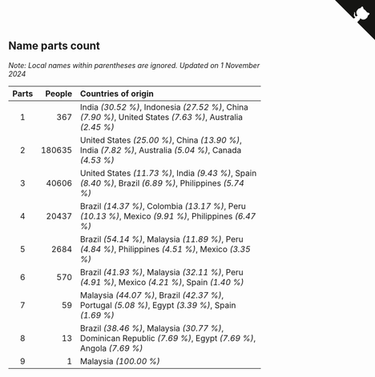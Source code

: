 ## Name parts count

*Note: Local names within parentheses are ignored.*
*Updated on  1 November 2024*

| Parts | People | Countries of origin |
| :--: | ---: | :--- |
| 1 | 367 | India *(30.52 %)*, Indonesia *(27.52 %)*, China *(7.90 %)*, United States *(7.63 %)*, Australia *(2.45 %)* |
| 2 | 180635 | United States *(25.00 %)*, China *(13.90 %)*, India *(7.82 %)*, Australia *(5.04 %)*, Canada *(4.53 %)* |
| 3 | 40606 | United States *(11.73 %)*, India *(9.43 %)*, Spain *(8.40 %)*, Brazil *(6.89 %)*, Philippines *(5.74 %)* |
| 4 | 20437 | Brazil *(14.37 %)*, Colombia *(13.17 %)*, Peru *(10.13 %)*, Mexico *(9.91 %)*, Philippines *(6.47 %)* |
| 5 | 2684 | Brazil *(54.14 %)*, Malaysia *(11.89 %)*, Peru *(4.84 %)*, Philippines *(4.51 %)*, Mexico *(3.35 %)* |
| 6 | 570 | Brazil *(41.93 %)*, Malaysia *(32.11 %)*, Peru *(4.91 %)*, Mexico *(4.21 %)*, Spain *(1.40 %)* |
| 7 | 59 | Malaysia *(44.07 %)*, Brazil *(42.37 %)*, Portugal *(5.08 %)*, Egypt *(3.39 %)*, Spain *(1.69 %)* |
| 8 | 13 | Brazil *(38.46 %)*, Malaysia *(30.77 %)*, Dominican Republic *(7.69 %)*, Egypt *(7.69 %)*, Angola *(7.69 %)* |
| 9 | 1 | Malaysia *(100.00 %)* |


<a href="https://github.com/jonatanklosko/wca_statistics" class="github-corner" aria-label="View source on Github"><svg width="80" height="80" viewBox="0 0 250 250" style="fill:#151513; color:#fff; position: absolute; top: 0; border: 0; right: 0;" aria-hidden="true"><path d="M0,0 L115,115 L130,115 L142,142 L250,250 L250,0 Z"></path><path d="M128.3,109.0 C113.8,99.7 119.0,89.6 119.0,89.6 C122.0,82.7 120.5,78.6 120.5,78.6 C119.2,72.0 123.4,76.3 123.4,76.3 C127.3,80.9 125.5,87.3 125.5,87.3 C122.9,97.6 130.6,101.9 134.4,103.2" fill="currentColor" style="transform-origin: 130px 106px;" class="octo-arm"></path><path d="M115.0,115.0 C114.9,115.1 118.7,116.5 119.8,115.4 L133.7,101.6 C136.9,99.2 139.9,98.4 142.2,98.6 C133.8,88.0 127.5,74.4 143.8,58.0 C148.5,53.4 154.0,51.2 159.7,51.0 C160.3,49.4 163.2,43.6 171.4,40.1 C171.4,40.1 176.1,42.5 178.8,56.2 C183.1,58.6 187.2,61.8 190.9,65.4 C194.5,69.0 197.7,73.2 200.1,77.6 C213.8,80.2 216.3,84.9 216.3,84.9 C212.7,93.1 206.9,96.0 205.4,96.6 C205.1,102.4 203.0,107.8 198.3,112.5 C181.9,128.9 168.3,122.5 157.7,114.1 C157.9,116.9 156.7,120.9 152.7,124.9 L141.0,136.5 C139.8,137.7 141.6,141.9 141.8,141.8 Z" fill="currentColor" class="octo-body"></path></svg></a><style>.github-corner:hover .octo-arm{animation:octocat-wave 560ms ease-in-out}@keyframes octocat-wave{0%,100%{transform:rotate(0)}20%,60%{transform:rotate(-25deg)}40%,80%{transform:rotate(10deg)}}@media (max-width:500px){.github-corner:hover .octo-arm{animation:none}.github-corner .octo-arm{animation:octocat-wave 560ms ease-in-out}}</style>
